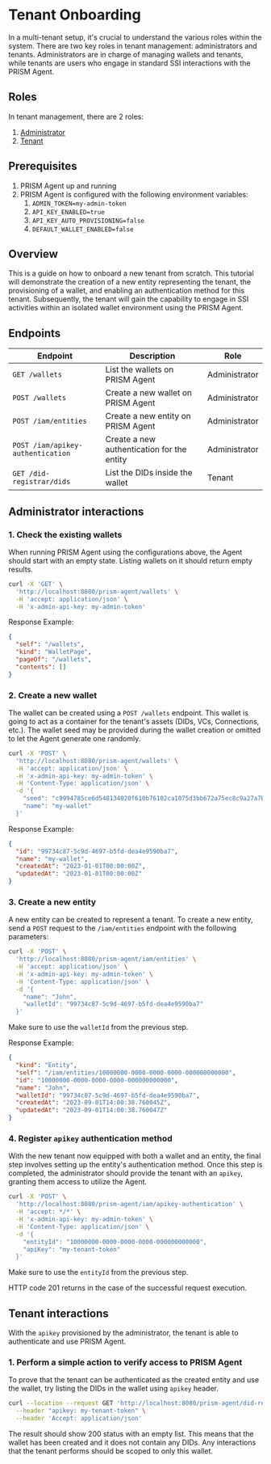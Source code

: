 # Tenant Onboarding

In a multi-tenant setup, it's crucial to understand the various roles within the system.
There are two key roles in tenant management: administrators and tenants.
Administrators are in charge of managing wallets and tenants,
while tenants are users who engage in standard SSI interactions with the PRISM Agent.

## Roles

In tenant management, there are 2 roles:

1. [Administrator](/docs/concepts/glossary#administrator)
2. [Tenant](/docs/concepts/glossary#tenant)

## Prerequisites

1. PRISM Agent up and running
2. PRISM Agent is configured with the following environment variables:
   1. `ADMIN_TOKEN=my-admin-token`
   2. `API_KEY_ENABLED=true`
   3. `API_KEY_AUTO_PROVISIONING=false`
   4. `DEFAULT_WALLET_ENABLED=false`

## Overview

This is a guide on how to onboard a new tenant from scratch.
This tutorial will demonstrate the creation of a new entity representing the tenant,
the provisioning of a wallet, and enabling an authentication method for this tenant.
Subsequently, the tenant will gain the capability to engage in SSI activities within an
isolated wallet environment using the PRISM Agent.

## Endpoints

| Endpoint                          | Description                                | Role          |
|-----------------------------------|--------------------------------------------|---------------|
| `GET /wallets`                    | List the wallets on PRISM Agent            | Administrator |
| `POST /wallets`                   | Create a new wallet on PRISM Agent         | Administrator |
| `POST /iam/entities`              | Create a new entity on PRISM Agent         | Administrator |
| `POST /iam/apikey-authentication` | Create a new authentication for the entity | Administrator |
| `GET /did-registrar/dids`         | List the DIDs inside the wallet            | Tenant        |

## Administrator interactions

### 1. Check the existing wallets

When running PRISM Agent using the configurations above, the Agent should start with an empty state.
Listing wallets on it should return empty results.

```bash
curl -X 'GET' \
  'http://localhost:8080/prism-agent/wallets' \
  -H 'accept: application/json' \
  -H 'x-admin-api-key: my-admin-token'
```

Response Example:

```json
{
  "self": "/wallets",
  "kind": "WalletPage",
  "pageOf": "/wallets",
  "contents": []
}
```

### 2. Create a new wallet

The wallet can be created using a `POST /wallets` endpoint.
This wallet is going to act as a container for the tenant's assets (DIDs, VCs, Connections, etc.).
The wallet seed may be provided during the wallet creation or omitted to let the Agent generate one randomly.


```bash
curl -X 'POST' \
  'http://localhost:8080/prism-agent/wallets' \
  -H 'accept: application/json' \
  -H 'x-admin-api-key: my-admin-token' \
  -H 'Content-Type: application/json' \
  -d '{
    "seed": "c9994785ce6d548134020f610b76102ca1075d3bb672a75ec8c9a27a7b8607e3b9b384e43b77bb08f8d5159651ae38b98573f7ecc79f2d7e1f1cc371ce60cf8a",
    "name": "my-wallet"
  }'
```

Response Example:

```json
{
  "id": "99734c87-5c9d-4697-b5fd-dea4e9590ba7",
  "name": "my-wallet",
  "createdAt": "2023-01-01T00:00:00Z",
  "updatedAt": "2023-01-01T00:00:00Z"
}
```

### 3. Create a new entity

A new entity can be created to represent a tenant.
To create a new entity, send a `POST` request to the `/iam/entities` endpoint with the following parameters:

```bash
curl -X 'POST' \
  'http://localhost:8080/prism-agent/iam/entities' \
  -H 'accept: application/json' \
  -H 'x-admin-api-key: my-admin-token' \
  -H 'Content-Type: application/json' \
  -d '{
    "name": "John",
    "walletId": "99734c87-5c9d-4697-b5fd-dea4e9590ba7"
  }'
```

Make sure to use the `walletId` from the previous step.

Response Example:

```json
{
  "kind": "Entity",
  "self": "/iam/entities/10000000-0000-0000-0000-000000000000",
  "id": "10000000-0000-0000-0000-000000000000",
  "name": "John",
  "walletId": "99734c87-5c9d-4697-b5fd-dea4e9590ba7",
  "createdAt": "2023-09-01T14:00:38.760045Z",
  "updatedAt": "2023-09-01T14:00:38.760047Z"
}
```

### 4. Register `apikey` authentication method

With the new tenant now equipped with both a wallet and an entity,
the final step involves setting up the entity's authentication method.
Once this step is completed, the administrator should provide the tenant with an `apikey`, granting them access to utilize the Agent.

```bash
curl -X 'POST' \
  'http://localhost:8080/prism-agent/iam/apikey-authentication' \
  -H 'accept: */*' \
  -H 'x-admin-api-key: my-admin-token' \
  -H 'Content-Type: application/json' \
  -d '{
    "entityId": "10000000-0000-0000-0000-000000000000",
    "apiKey": "my-tenant-token"
  }'
```

Make sure to use the `entityId` from the previous step.

HTTP code 201 returns in the case of the successful request execution.

## Tenant interactions

With the `apikey` provisioned by the administrator, the tenant is able to authenticate and use PRISM Agent.

### 1. Perform a simple action to verify access to PRISM Agent

To prove that the tenant can be authenticated as the created entity and use the wallet,
try listing the DIDs in the wallet using `apikey` header.

```bash
curl --location --request GET 'http://localhost:8080/prism-agent/did-registrar/dids' \
  --header "apikey: my-tenant-token" \
  --header 'Accept: application/json'
```

The result should show 200 status with an empty list.
This means that the wallet has been created and it does not contain any DIDs.
Any interactions that the tenant performs should be scoped to only this wallet.
